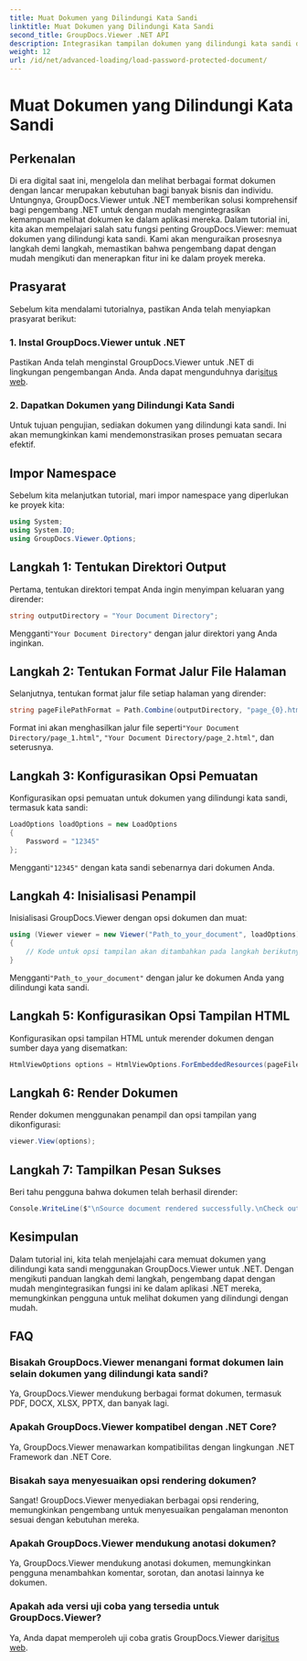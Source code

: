 ```yaml
---
title: Muat Dokumen yang Dilindungi Kata Sandi
linktitle: Muat Dokumen yang Dilindungi Kata Sandi
second_title: GroupDocs.Viewer .NET API
description: Integrasikan tampilan dokumen yang dilindungi kata sandi dengan mudah ke dalam aplikasi .NET menggunakan GroupDocs.Viewer untuk .NET. Ikuti tutorial langkah demi langkah kami agar lancar.
weight: 12
url: /id/net/advanced-loading/load-password-protected-document/
---
```


# Muat Dokumen yang Dilindungi Kata Sandi

## Perkenalan
Di era digital saat ini, mengelola dan melihat berbagai format dokumen dengan lancar merupakan kebutuhan bagi banyak bisnis dan individu. Untungnya, GroupDocs.Viewer untuk .NET memberikan solusi komprehensif bagi pengembang .NET untuk dengan mudah mengintegrasikan kemampuan melihat dokumen ke dalam aplikasi mereka. Dalam tutorial ini, kita akan mempelajari salah satu fungsi penting GroupDocs.Viewer: memuat dokumen yang dilindungi kata sandi. Kami akan menguraikan prosesnya langkah demi langkah, memastikan bahwa pengembang dapat dengan mudah mengikuti dan menerapkan fitur ini ke dalam proyek mereka.
## Prasyarat
Sebelum kita mendalami tutorialnya, pastikan Anda telah menyiapkan prasyarat berikut:
### 1. Instal GroupDocs.Viewer untuk .NET
 Pastikan Anda telah menginstal GroupDocs.Viewer untuk .NET di lingkungan pengembangan Anda. Anda dapat mengunduhnya dari[situs web](https://releases.groupdocs.com/viewer/net/).
### 2. Dapatkan Dokumen yang Dilindungi Kata Sandi
Untuk tujuan pengujian, sediakan dokumen yang dilindungi kata sandi. Ini akan memungkinkan kami mendemonstrasikan proses pemuatan secara efektif.

## Impor Namespace
Sebelum kita melanjutkan tutorial, mari impor namespace yang diperlukan ke proyek kita:
```csharp
using System;
using System.IO;
using GroupDocs.Viewer.Options;
```

## Langkah 1: Tentukan Direktori Output
Pertama, tentukan direktori tempat Anda ingin menyimpan keluaran yang dirender:
```csharp
string outputDirectory = "Your Document Directory";
```
 Mengganti`"Your Document Directory"` dengan jalur direktori yang Anda inginkan.
## Langkah 2: Tentukan Format Jalur File Halaman
Selanjutnya, tentukan format jalur file setiap halaman yang dirender:
```csharp
string pageFilePathFormat = Path.Combine(outputDirectory, "page_{0}.html");
```
 Format ini akan menghasilkan jalur file seperti`"Your Document Directory/page_1.html"`, `"Your Document Directory/page_2.html"`, dan seterusnya.
## Langkah 3: Konfigurasikan Opsi Pemuatan
Konfigurasikan opsi pemuatan untuk dokumen yang dilindungi kata sandi, termasuk kata sandi:
```csharp
LoadOptions loadOptions = new LoadOptions
{
    Password = "12345"
};
```
 Mengganti`"12345"` dengan kata sandi sebenarnya dari dokumen Anda.
## Langkah 4: Inisialisasi Penampil
Inisialisasi GroupDocs.Viewer dengan opsi dokumen dan muat:
```csharp
using (Viewer viewer = new Viewer("Path_to_your_document", loadOptions))
{
    // Kode untuk opsi tampilan akan ditambahkan pada langkah berikutnya.
}
```
 Mengganti`"Path_to_your_document"` dengan jalur ke dokumen Anda yang dilindungi kata sandi.
## Langkah 5: Konfigurasikan Opsi Tampilan HTML
Konfigurasikan opsi tampilan HTML untuk merender dokumen dengan sumber daya yang disematkan:
```csharp
HtmlViewOptions options = HtmlViewOptions.ForEmbeddedResources(pageFilePathFormat);
```
## Langkah 6: Render Dokumen
Render dokumen menggunakan penampil dan opsi tampilan yang dikonfigurasi:
```csharp
viewer.View(options);
```
## Langkah 7: Tampilkan Pesan Sukses
Beri tahu pengguna bahwa dokumen telah berhasil dirender:
```csharp
Console.WriteLine($"\nSource document rendered successfully.\nCheck output in {outputDirectory}.");
```

## Kesimpulan
Dalam tutorial ini, kita telah menjelajahi cara memuat dokumen yang dilindungi kata sandi menggunakan GroupDocs.Viewer untuk .NET. Dengan mengikuti panduan langkah demi langkah, pengembang dapat dengan mudah mengintegrasikan fungsi ini ke dalam aplikasi .NET mereka, memungkinkan pengguna untuk melihat dokumen yang dilindungi dengan mudah.
## FAQ
### Bisakah GroupDocs.Viewer menangani format dokumen lain selain dokumen yang dilindungi kata sandi?
Ya, GroupDocs.Viewer mendukung berbagai format dokumen, termasuk PDF, DOCX, XLSX, PPTX, dan banyak lagi.
### Apakah GroupDocs.Viewer kompatibel dengan .NET Core?
Ya, GroupDocs.Viewer menawarkan kompatibilitas dengan lingkungan .NET Framework dan .NET Core.
### Bisakah saya menyesuaikan opsi rendering dokumen?
Sangat! GroupDocs.Viewer menyediakan berbagai opsi rendering, memungkinkan pengembang untuk menyesuaikan pengalaman menonton sesuai dengan kebutuhan mereka.
### Apakah GroupDocs.Viewer mendukung anotasi dokumen?
Ya, GroupDocs.Viewer mendukung anotasi dokumen, memungkinkan pengguna menambahkan komentar, sorotan, dan anotasi lainnya ke dokumen.
### Apakah ada versi uji coba yang tersedia untuk GroupDocs.Viewer?
 Ya, Anda dapat memperoleh uji coba gratis GroupDocs.Viewer dari[situs web](https://releases.groupdocs.com/).